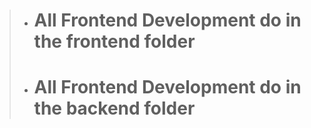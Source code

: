 > - # All Frontend Development do in the frontend folder
> - # All Frontend Development do in the backend folder
